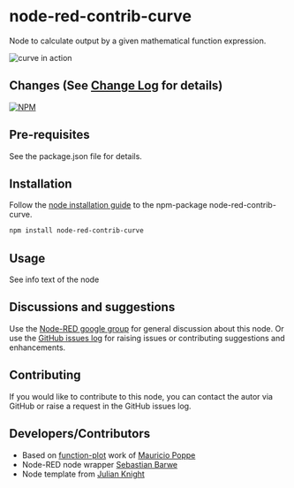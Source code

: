 # node-red-contrib-curve
Node to calculate output by a given mathematical function expression.

![curve in action](https://github.com/sbarwe/node-red-contrib-curve/blob/master/curve.gif?raw=true)
 

## Changes (See [Change Log](CHANGELOG) for details)

[![NPM](https://nodei.co/npm/node-red-contrib-curve.png)](https://nodei.co/npm/node-red-contrib-curve/)

## Pre-requisites

See the package.json file for details.

## Installation

Follow the [node installation guide](https://nodered.org/docs/getting-started/adding-nodes) to the npm-package node-red-contrib-curve.
```bash
npm install node-red-contrib-curve
```

## Usage

See info text of the node

## Discussions and suggestions

Use the [Node-RED google group](https://groups.google.com/forum/#!forum/node-red) for general discussion about this node. Or use the
[GitHub issues log](https://github.com/sbarwe/node-red-contrib-curve/issues) for raising issues or contributing suggestions and enhancements.

## Contributing

If you would like to contribute to this node, you can contact the autor via GitHub or raise a request in the GitHub issues log.

## Developers/Contributors

- Based on [function-plot](http://maurizzzio.github.io/function-plot/) work of  [Mauricio Poppe](https://github.com/maurizzzio)
- Node-RED node wrapper [Sebastian Barwe](https://github.com/sbarwe)
- Node template from [Julian Knight](https://github.com/TotallyInformation)